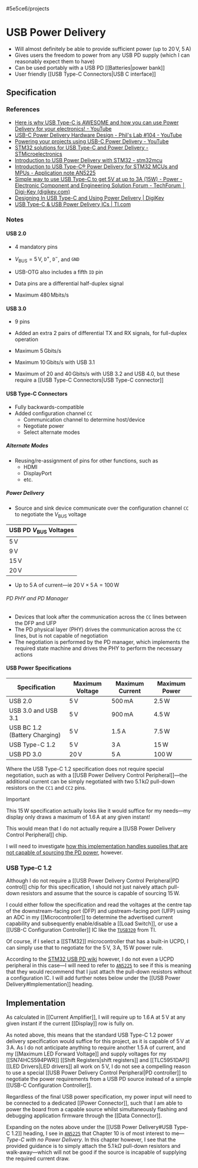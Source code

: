 #5e5ce6/projects 

# USB Power Delivery

- Will almost definitely be able to provide sufficient power (up to $20\,\text{V}$, $5\,\text{A}$)
- Gives users the freedom to power from any USB PD supply (which I can reasonably expect them to have)
- Can be used portably with a USB PD [[Batteries|power bank]]
- User friendly [[USB Type-C Connectors|USB C interface]]

## Specification

### References

- [Here is why USB Type-C is AWESOME and how you can use Power Delivery for your electronics! - YouTube](https://www.youtube.com/watch?v=OwAZqJ4wpJg)
- [USB-C Power Delivery Hardware Design - Phil's Lab #104 - YouTube](https://www.youtube.com/watch?v=W13HNsoHj7A)
- [Powering your projects using USB-C Power Delivery - YouTube](https://www.youtube.com/watch?v=iumAnPiQSj8&t=10s)
- [STM32 solutions for USB Type-C and Power Delivery - STMicroelectronics](https://www.st.com/content/st_com/en/ecosystems/stm32-usb-c.html)
- [Introduction to USB Power Delivery with STM32 - stm32mcu](https://wiki.st.com/stm32mcu/wiki/Introduction_to_USB_Power_Delivery_with_STM32)
- [Introduction to USB Type-C® Power Delivery for STM32 MCUs and MPUs - Application note AN5225](https://www.st.com/resource/en/application_note/dm00536349.pdf)
- [Simple way to use USB Type-C to get 5V at up to 3A (15W) - Power - Electronic Component and Engineering Solution Forum - TechForum │ Digi-Key (digikey.com)](https://forum.digikey.com/t/simple-way-to-use-usb-type-c-to-get-5v-at-up-to-3a-15w/7016)
- [Designing In USB Type-C and Using Power Delivery | DigiKey](https://www.digikey.co.nz/en/articles/designing-in-usb-type-c-and-using-power-delivery-for-rapid-charging)
- [USB Type-C & USB Power Delivery ICs | TI.com](https://www.ti.com/interface/usb/type-c-and-power-delivery/overview.html)

### Notes

#### USB 2.0

- 4 mandatory pins
- $V_\text{BUS} = 5\,\text{V}$, $\texttt{D}^+$, $\texttt{D}^-$, and $\texttt{GND}$
- USB-OTG also includes a fifth $\texttt{ID}$ pin

- Data pins are a differential half-duplex signal
- Maximum $480\,\text{Mbits/s}$

#### USB 3.0

- 9 pins
- Added an extra 2 pairs of differential TX and RX signals, for full-duplex operation

- Maximum $5\,\text{Gbits/s}$
- Maximum $10\,\text{Gbits/s}$ with USB 3.1
- Maximum of $20$ and $40\,\text{Gbits/s}$ with USB 3.2 and USB 4.0, but these require a [[USB Type-C Connectors|USB Type-C connector]]

#### USB Type-C Connectors

- Fully backwards-compatible
- Added configuration channel $\texttt{CC}$
	- Communication channel to determine host/device
	- Negotiate power
	- Select alternate modes

##### Alternate Modes

- Reusing/re-assignment of pins for other functions, such as
	- HDMI
	- DisplayPort
	- etc.

##### Power Delivery

- Source and sink device communicate over the configuration channel $\texttt{CC}$ to negotiate the $V_\text{BUS}$ voltage

| USB PD $V_\text{BUS}$ Voltages |
| ------------------------------ |
| $5\,\text{V}$                  |
| $9\,\text{V}$                  |
| $15\,\text{V}$                 |
| $20\,\text{V}$                 | 

- Up to $5\,\text{A}$ of current—ie $20\,\text{V}\times 5\,\text{A}=100\,\text{W}$

###### PD PHY and PD Manager

- Devices that look after the communication across the $\texttt{CC}$ lines between the DFP and UFP
- The PD physical layer (PHY) drives the communication across the $\texttt{CC}$ lines, but is not capable of negotiation
- The negotiation is performed by the PD manager, which implements the required state machine and drives the PHY to perform the necessary actions

#### USB Power Specifications

| Specification                 | Maximum Voltage | Maximum Current  | Maximum Power   |
| ----------------------------- | --------------- | ---------------- | --------------- |
| USB 2.0                       | $5\,\text{V}$   | $500\,\text{mA}$ | $2.5\,\text{W}$ |
| USB 3.0 and USB 3.1           | $5\,\text{V}$   | $900\,\text{mA}$ | $4.5\,\text{W}$ |
| USB BC 1.2 (Battery Charging) | $5\,\text{V}$   | $1.5\,\text{A}$  | $7.5\,\text{W}$ |
| USB Type-C 1.2                | $5\,\text{V}$   | $3\,\text{A}$    | $15\,\text{W}$  |
| USB PD 3.0                    | $20\,\text{V}$  | $5\,\text{A}$    | $100\,\text{W}$ | 

Where the USB Type-C 1.2 specification does not require special negotiation, such as with a [[USB Power Delivery Control Peripheral]]—the additional current can be simply negotiated with two $5.1\,\text{k}\Omega$ pull-down resistors on the $\texttt{CC1}$ and $\texttt{CC2}$ pins.

> [!important]
> This $15\,\text{W}$ specification actually looks like it would suffice for my needs—my display only draws a maximum of $1.6\,\text{A}$ at any given instant!
> 
> This would mean that I do not actually require a [[USB Power Delivery Control Peripheral]] chip.
> 
> I will need to investigate [how this implementation handles supplies that are not capable of sourcing the PD power](https://forum.digikey.com/t/simple-way-to-use-usb-type-c-to-get-5v-at-up-to-3a-15w/7016), however.

### USB Type-C 1.2

Although I do not require a [[USB Power Delivery Control Peripheral|PD control]] chip for this specification, I should not just naively attach pull-down resistors and assume that the source is capable of sourcing $15\,\text{W}$.

I could either follow the specification and read the voltages at the centre tap of the downstream-facing port (DFP) and upstream-facing port (UFP) using an ADC in my [[Microcontroller]] to determine the advertised current capability and subsequently enable/disable a [[Load Switch]], or use a [[USB-C Configuration Controller]] IC like the [`TUSB320`](https://www.digikey.co.nz/en/products/detail/texas-instruments/TUSB320HAIRWBR/296-43141-1-ND/5722620) from TI.

Of course, if I select a [[STM32]] microcontroller that has a built-in UCPD, I can simply use that to negotiate for the $5\,\text{V}$, $3\,\text{A}$, $15\,\text{W}$ power rule.

According to the [STM32 USB PD wiki](https://wiki.st.com/stm32mcu/wiki/Introduction_to_USB_Power_Delivery_with_STM32#Getting_started_with_STM32_and_USB_Power_Delivery) however, I do not even a UCPD peripheral in this case—I will need to refer to [`AN5225`](https://www.st.com/resource/en/application_note/dm00536349.pdf) to see if this is meaning that they would recommend that I just attach the pull-down resistors without a configuration IC. I will add further notes below under the [[USB Power Delivery#Implementation]] heading.

## Implementation

As calculated in [[Current Amplifier]], I will require up to $1.6\,\text{A}$ at $5\,\text{V}$ at any given instant if the current [[Display]] row is fully on. 

As noted above, this means that the standard USB Type-C 1.2 power delivery specification would suffice for this project, as it is capable of $5\,\text{V}$ at $3\,\text{A}$. As I do not anticipate anything to require another $1.5\,\text{A}$ of current, and my [[Maximum LED Forward Voltage]] and supply voltages for my [[SN74HCS594PWR]] [[Shift Registers|shift registers]] and [[TLC5951DAP]] [[LED Drivers|LED drivers]] all work on $5\,\text{V}$, I do not see a compelling reason to use a special [[USB Power Delivery Control Peripheral|PD controller]] to negotiate the power requirements from a USB PD source instead of a simple [[USB-C Configuration Controller]].

Regardless of the final USB power specification, my power input will need to be connected to a dedicated [[Power Connector]], such that I am able to power the board from a capable source whilst simultaneously flashing and debugging application firmware through the [[Data Connector]].

Expanding on the notes above under the [[USB Power Delivery#USB Type-C 1.2]] heading, I see in [`AN5225`](https://www.st.com/resource/en/application_note/dm00536349.pdf) that Chapter 10 is of most interest to me—*Type-C with no Power Delivery*. In this chapter however, I see that the provided guidance is to simply attach the $5.1\,\text{k}\Omega$ pull-down resistors and walk-away—which will not be good if the source is incapable of supplying the required current draw.
